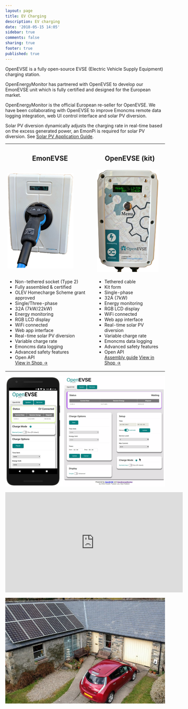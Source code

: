 ```yaml
---
layout: page
title: EV Charging
description: EV charging
date: '2018-05-15 14:05'
sidebar: true
comments: false
sharing: true
footer: true
published: true
---
```


OpenEVSE is a fully open-source EVSE (Electric Vehicle Supply Equipment) charging station.

OpenEnergyMonitor has partnered with OpenEVSE to develop our EmonEVSE unit which is fully certified and designed for the European market.

OpenEnergyMonitor is the official European re-seller for OpenEVSE. We have been collaborating with OpenEVSE to improve Emoncms remote data logging integration, web UI control interface and solar PV diversion.

Solar PV diversion dynamically adjusts the charging rate in real-time based on the excess generated power, an EmonPi is required for solar PV diversion. See [Solar PV Application Guide](/applications/solar-pv).

<table style="width:100%">
  <tr>
    <th><h2>EmonEVSE</h2></th>
    <th><h2>OpenEVSE (kit)</h2></th>
  </tr>
  <tr>
    <td><img src="/images/applications/ev-charging/emonevse-t2.png"></td>
    <td><img src="/images/applications/ev-charging/openevse.jpg"></td>
  </tr>
  <tr>
    <td>
      <ul>
        <li>Non-tethered socket (Type 2)</li>
        <li>Fully assembled & certified</li>
	<li>OLEV Homecharge Scheme grant approved</li>
        <li>Single/Three-phase</li>
        <li>32A (7kW/22kW)</li>
        <div class="divider"></div>
        <li>Energy monitoring</li>
        <li>RGB LCD display</li>
      	<li>WiFi connected</li>
		    <li>Web app interface</li>
		    <li>Real-time solar PV diversion</li>
				<li>Variable charge rate</li>
				<li>Emoncms data logging</li>
        <li>Advanced safety features</li>
				<li>Open API</li>
        <a class="btn" href="https://shop.openenergymonitor.com/emonevse-wifi-connected-ev-charging-station-iec-60947-5-type-2/">View in Shop &rarr; </a>
      </ul>
    </td>
    <td>
      <ul>
        <li>Tethered cable</li>
        <li>Kit form</li>
        <li>Single-phase</li>
        <li>32A (7kW)</li>
        <div class="divider"></div>
        <li>Energy monitoring</li>
        <li>RGB LCD display</li>
				<li>WiFi connected</li>
		    <li>Web app interface</li>
		    <li>Real-time solar PV diversion</li>
				<li>Variable charge rate</li>
				<li>Emoncms data logging</li>
        <li>Advanced safety features</li>
				<li>Open API</li>
        <a class="btn" href="/integrations/openevse">Assembly guide</a>
        <a class="btn" href="https://shop.openenergymonitor.com/openevse-wifi-emoncms-ev-charging-station-kit/">View in Shop &rarr; </a>
      </ul>
    </td>
  </tr>
</table>

![](/images/applications/ev-charging/openevse-wifi.png)

<div class='videoWrapper'>
<iframe width="560" height="315" src="https://www.youtube.com/embed/WJtNEPrSSvg" frameborder="0" allowfullscreen></iframe>
</div>

![](/images/applications/ev-charging/evsolarpv.jpeg)

